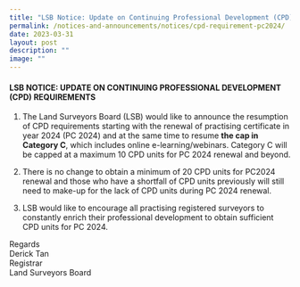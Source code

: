 ```yaml
---
title: "LSB Notice: Update on Continuing Professional Development (CPD) Requirements"
permalink: /notices-and-announcements/notices/cpd-requirement-pc2024/
date: 2023-03-31
layout: post
description: ""
image: ""
---
```

#### LSB NOTICE: UPDATE ON CONTINUING PROFESSIONAL DEVELOPMENT (CPD) REQUIREMENTS 

1. The Land Surveyors Board (LSB) would like to announce the resumption of CPD requirements starting with the renewal of practising certificate in year 2024 (PC 2024) and at the same time to resume **the cap in Category C**, which includes online e-learning/webinars. Category C will be capped at a maximum 10 CPD units for PC 2024 renewal and beyond.<br>


2. There is no change to obtain a minimum of 20 CPD units for PC2024 renewal and those who have a shortfall of CPD units previously will still need to make-up for the lack of CPD units during PC 2024 renewal.<br>


3. LSB would like to encourage all practising registered surveyors to constantly enrich their professional development to obtain sufficient CPD units for PC 2024.<br>

Regards <br>
Derick Tan <br>
Registrar<br>
Land Surveyors Board